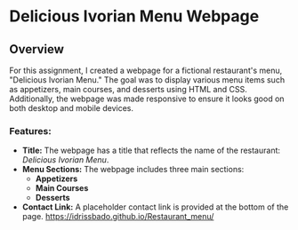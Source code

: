 # Delicious Ivorian Menu Webpage

## Overview

For this assignment, I created a webpage for a fictional restaurant's menu, "Delicious Ivorian Menu." The goal was to display various menu items such as appetizers, main courses, and desserts using HTML and CSS. Additionally, the webpage was made responsive to ensure it looks good on both desktop and mobile devices.

### Features:
- **Title:** The webpage has a title that reflects the name of the restaurant: *Delicious Ivorian Menu*.
- **Menu Sections:** The webpage includes three main sections:
  - **Appetizers**
  - **Main Courses**
  - **Desserts**
- **Contact Link:** A placeholder contact link is provided at the bottom of the page. https://idrissbado.github.io/Restaurant_menu/
  

